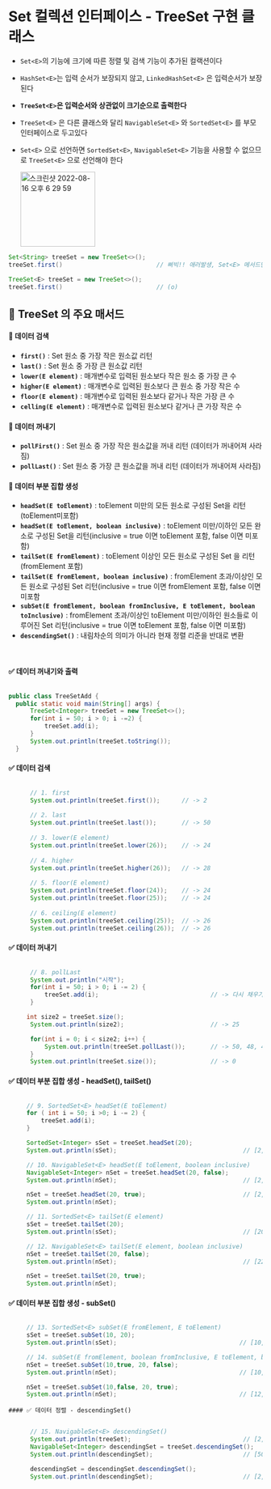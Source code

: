 # Set 컬렉션 인터페이스 - TreeSet 구현 클래스
  - `Set<E>`의 기능에 크기에 따른 정렬 및 검색 기능이 추가된 컬랙션이다
  - `HashSet<E>`는 입력 순서가 보장되지 않고, `LinkedHashSet<E>` 은 입력순서가 보장된다
  - **`TreeSet<E>`은 입력순서와 상관없이 크기순으로 출력한다**
  - `TreeSet<E>` 은 다른 클래스와 달리 `NavigableSet<E>` 와 `SortedSet<E>` 를 부모 인터페이스로 두고있다
  - `Set<E>` 으로 선언하면 `SortedSet<E>`, `NavigableSet<E>` 기능을 사용할 수 없으므로 `TreeSet<E>` 으로 선언해야 한다

      <img width="148" alt="스크린샷 2022-08-16 오후 6 29 59" src="https://user-images.githubusercontent.com/101084642/184846830-5caecb46-e88f-4a58-862a-1538c9760e49.png">

```java
Set<String> treeSet = new TreeSet<>();
treeSet.first()                          // 삐빅!! 애러발생, Set<E> 메서드만 사용가능!

TreeSet<E> treeSet = new TreeSet<>();
treeSet.first()                          // (o) 
```

## 🔎 TreeSet<E> 의 주요 매서드
  
  #### 📌 데이터 검색
  
  - **`first()`** : Set 원소 중 가장 작은 원소값 리턴
  - **`last()`** : Set 원소 중 가장 큰 원소값 리턴
  - **`lower(E element)`** : 매개변수로 입력된 원소보다 작은 원소 중 가장 큰 수
  - **`higher(E element)`** : 매개변수로 입력된 원소보다 큰 원소 중 가장 작은 수
  - **`floor(E element)`** : 매개변수로 입력된 원소보다 같거나 작은 가장 큰 수
  - **`celling(E element)`** : 매개변수로 입력된 원소보다 같거나 큰 가장 작은 수
  
  #### 📌 데이터 꺼내기
  
  - **`pollFirst()`** : Set 원소 중 가장 작은 원소값을 꺼내 리턴 (데이터가 꺼내어져 사라짐)
  - **`pollLast()`** : Set 원소 중 가장 큰 원소값을 꺼내 리턴 (데이터가 꺼내어져 사라짐) 
  
  #### 📌 데이터 부분 집합 생성
  
  - **`headSet(E toElement)`** : toElement 미만의 모든 원소로 구성된 Set<E>을 리턴(toElement미포함)
  - **`headSet(E toElement, boolean inclusive)`** : toElement 미만/이하인 모든 완소로 구성된 Set을 리턴(inclusive = true 이면 toElement 포함, false 이면 미포함)
  - **`tailSet(E fromElement)`** : toElement 이상인 모든 원소로 구성된 Set<E> 을 리턴(fromElement 포함)
  - **`tailSet(E fromElement, boolean inclusive)`** : fromElement 초과/이상인 모든 원소로 구성된 Set<E> 리턴(inclusive = true 이면 fromElement 포함, false 이면 미포함
  - **`subSet(E fromElement, boolean fromInclusive, E toElement, boolean toInclusive)`** : fromElement 초과/이상인 toElement 미만/이하인 원소들로 이루어진 Set<E> 리턴(inclusive = true 이면 toElement 포함, false 이면 미포함)
  - **`descendingSet()`** : 내림차순의 의미가 아니라 현재 정렬 리준을 반대로 변환
  
  <br>
  
  #### ✅ 데이터 꺼내기와 출력
  ```java
  
  public class TreeSetAdd {
    public static void main(String[] args) {
        TreeSet<Integer> treeSet = new TreeSet<>();
        for(int i = 50; i > 0; i -=2) {
            treeSet.add(i);
        }
        System.out.println(treeSet.toString());
    }
  
  ```
  
  #### ✅ 데이터 검색
  ```java
  
        // 1. first
        System.out.println(treeSet.first());      // -> 2
        
        // 2. last
        System.out.println(treeSet.last());       // -> 50
        
        // 3. lower(E element)
        System.out.println(treeSet.lower(26));    // -> 24
        
        // 4. higher
        System.out.println(treeSet.higher(26));   // -> 28
        
        // 5. floor(E element)
        System.out.println(treeSet.floor(24));    // -> 24
        System.out.println(treeSet.floor(25));    // -> 24
        
        // 6. ceiling(E element)
        System.out.println(treeSet.ceiling(25));  // -> 26
        System.out.println(treeSet.ceiling(26));  // -> 26
  
  ```
  
   #### ✅ 데이터 꺼내기
  ```java
  
        // 8. pollLast
        System.out.println("시작");
        for(int i = 50; i > 0; i -= 2) {
            treeSet.add(i);                               // -> 다시 채우기
        }

       int size2 = treeSet.size();
        System.out.println(size2);                        // -> 25

        for(int i = 0; i < size2; i++) {
            System.out.println(treeSet.pollLast());       // -> 50, 48, 46'''     
        }
        System.out.println(treeSet.size());               // -> 0
  
  ``` 

   #### ✅ 데이터 부분 집합 생성 - headSet(), tailSet()
   ```java
  
        // 9. SortedSet<E> headSet(E toElement)
        for ( int i = 50; i >0; i -= 2) {
            treeSet.add(i);
        }

        SortedSet<Integer> sSet = treeSet.headSet(20);
        System.out.println(sSet);                                   // [2, 4, ..., 16, 18]

        // 10. NavigableSet<E> headSet(E toElement, boolean inclusive)
        NavigableSet<Integer> nSet = treeSet.headSet(20, false);
        System.out.println(nSet);                                   // [2, 4, ..., 16, 18]

        nSet = treeSet.headSet(20, true);                           // [2, 4, ..., 18, 20]             
        System.out.println(nSet);

        // 11. SortedSet<E> tailSet(E element)
        sSet = treeSet.tailSet(20);
        System.out.println(sSet);                                   // [20, 22, ... 48, 50]

        // 12. NavigableSet<E> tailSet(E element, boolean inclusive)
        nSet = treeSet.tailSet(20, false);
        System.out.println(nSet);                                   // [22, 24, ..., 48, 50]

        nSet = treeSet.tailSet(20, true);
        System.out.println(nSet);
  
  
  ```
  
   #### ✅ 데이터 부분 집합 생성 - subSet()
   ```java
  
        // 13. SortedSet<E> subSet(E fromElement, E toElement)
        sSet = treeSet.subSet(10, 20);
        System.out.println(sSet);                                  // [10, 12, 14, 16, 18]

        // 14. subSet(E fromElement, boolean fromInclusive, E toElement, boolean toInclusive)
        nSet = treeSet.subSet(10,true, 20, false);
        System.out.println(nSet);                                  // [10, 12, 14, 16, 18]

        nSet = treeSet.subSet(10,false, 20, true);
        System.out.println(nSet);                                  // [12, 14, 16, 18, 20]
  
   ```
  
    #### ✅ 데이터 정렬 - descendingSet()
  ```java
  
        // 15. NavigableSet<E> descendingSet()
        System.out.println(treeSet);                               // [2, 4, ..., 48, 50]
        NavigableSet<Integer> descendingSet = treeSet.descendingSet();
        System.out.println(descendingSet);                         // [50, 48, ..., 4, 2]

        descendingSet = descendingSet.descendingSet();
        System.out.println(descendingSet);                         // [2, 4, ..., 48, 50]
  
  ```
  
